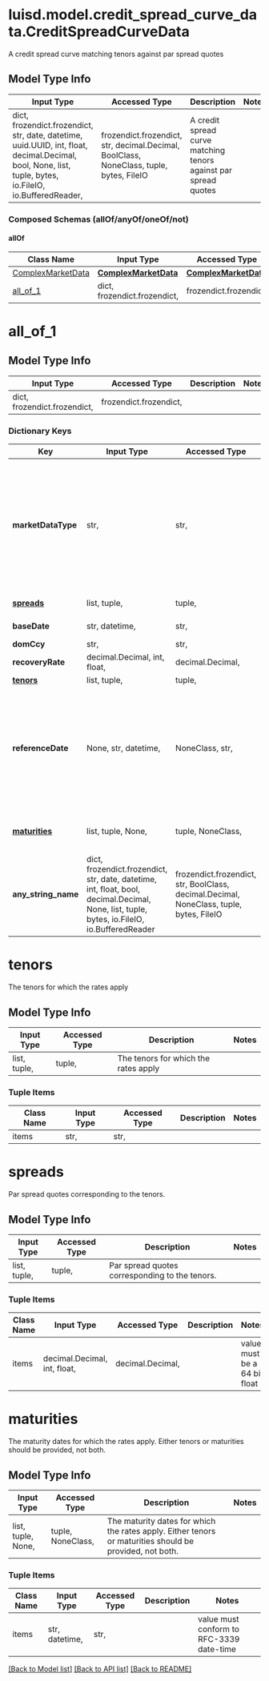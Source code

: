 # luisd.model.credit_spread_curve_data.CreditSpreadCurveData

A credit spread curve matching tenors against par spread quotes

## Model Type Info
Input Type | Accessed Type | Description | Notes
------------ | ------------- | ------------- | -------------
dict, frozendict.frozendict, str, date, datetime, uuid.UUID, int, float, decimal.Decimal, bool, None, list, tuple, bytes, io.FileIO, io.BufferedReader,  | frozendict.frozendict, str, decimal.Decimal, BoolClass, NoneClass, tuple, bytes, FileIO | A credit spread curve matching tenors against par spread quotes | 

### Composed Schemas (allOf/anyOf/oneOf/not)
#### allOf
Class Name | Input Type | Accessed Type | Description | Notes
------------- | ------------- | ------------- | ------------- | -------------
[ComplexMarketData](ComplexMarketData.md) | [**ComplexMarketData**](ComplexMarketData.md) | [**ComplexMarketData**](ComplexMarketData.md) |  | 
[all_of_1](#all_of_1) | dict, frozendict.frozendict,  | frozendict.frozendict,  |  | 

# all_of_1

## Model Type Info
Input Type | Accessed Type | Description | Notes
------------ | ------------- | ------------- | -------------
dict, frozendict.frozendict,  | frozendict.frozendict,  |  | 

### Dictionary Keys
Key | Input Type | Accessed Type | Description | Notes
------------ | ------------- | ------------- | ------------- | -------------
**marketDataType** | str,  | str,  | The available values are: DiscountFactorCurveData, EquityVolSurfaceData, FxVolSurfaceData, IrVolCubeData, OpaqueMarketData, YieldCurveData, FxForwardCurveData, FxForwardPipsCurveData, FxForwardTenorCurveData, FxForwardTenorPipsCurveData, FxForwardCurveByQuoteReference, CreditSpreadCurveData | must be one of ["DiscountFactorCurveData", "EquityVolSurfaceData", "FxVolSurfaceData", "IrVolCubeData", "OpaqueMarketData", "YieldCurveData", "FxForwardCurveData", "FxForwardPipsCurveData", "FxForwardTenorCurveData", "FxForwardTenorPipsCurveData", "FxForwardCurveByQuoteReference", "CreditSpreadCurveData", ] 
**[spreads](#spreads)** | list, tuple,  | tuple,  | Par spread quotes corresponding to the tenors. | 
**baseDate** | str, datetime,  | str,  | EffectiveAt date of the quoted rates | value must conform to RFC-3339 date-time
**domCcy** | str,  | str,  | Domestic currency of the curve | 
**recoveryRate** | decimal.Decimal, int, float,  | decimal.Decimal,  | The recovery rate in default. | value must be a 64 bit float
**[tenors](#tenors)** | list, tuple,  | tuple,  | The tenors for which the rates apply | 
**referenceDate** | None, str, datetime,  | NoneClass, str,  | If tenors are provided, this is the date against which the tenors will be resolved.  This is of importance to CDX spread quotes, which are usually quoted in tenors relative to the CDX start date.  In this case, the ReferenceDate would be equal to the CDX start date, and the BaseDate would be the date for which the spreads are valid.  If not provided, this defaults to the BaseDate of the curve. | [optional] value must conform to RFC-3339 date-time
**[maturities](#maturities)** | list, tuple, None,  | tuple, NoneClass,  | The maturity dates for which the rates apply.  Either tenors or maturities should be provided, not both. | [optional] 
**any_string_name** | dict, frozendict.frozendict, str, date, datetime, int, float, bool, decimal.Decimal, None, list, tuple, bytes, io.FileIO, io.BufferedReader | frozendict.frozendict, str, BoolClass, decimal.Decimal, NoneClass, tuple, bytes, FileIO | any string name can be used but the value must be the correct type | [optional]

# tenors

The tenors for which the rates apply

## Model Type Info
Input Type | Accessed Type | Description | Notes
------------ | ------------- | ------------- | -------------
list, tuple,  | tuple,  | The tenors for which the rates apply | 

### Tuple Items
Class Name | Input Type | Accessed Type | Description | Notes
------------- | ------------- | ------------- | ------------- | -------------
items | str,  | str,  |  | 

# spreads

Par spread quotes corresponding to the tenors.

## Model Type Info
Input Type | Accessed Type | Description | Notes
------------ | ------------- | ------------- | -------------
list, tuple,  | tuple,  | Par spread quotes corresponding to the tenors. | 

### Tuple Items
Class Name | Input Type | Accessed Type | Description | Notes
------------- | ------------- | ------------- | ------------- | -------------
items | decimal.Decimal, int, float,  | decimal.Decimal,  |  | value must be a 64 bit float

# maturities

The maturity dates for which the rates apply.  Either tenors or maturities should be provided, not both.

## Model Type Info
Input Type | Accessed Type | Description | Notes
------------ | ------------- | ------------- | -------------
list, tuple, None,  | tuple, NoneClass,  | The maturity dates for which the rates apply.  Either tenors or maturities should be provided, not both. | 

### Tuple Items
Class Name | Input Type | Accessed Type | Description | Notes
------------- | ------------- | ------------- | ------------- | -------------
items | str, datetime,  | str,  |  | value must conform to RFC-3339 date-time

[[Back to Model list]](../../README.md#documentation-for-models) [[Back to API list]](../../README.md#documentation-for-api-endpoints) [[Back to README]](../../README.md)

